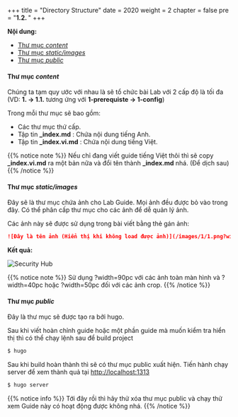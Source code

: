 +++
title = "Directory Structure"
date = 2020
weight = 2
chapter = false
pre = "<b>1.2. </b>"
+++

**Nội dung:**
- [Thư mục *content*](#thư-mục-content)
- [Thư mục *static/images*](#thư-mục-staticimages)
- [Thư mục *public*](#thư-mục-public)

#### Thư mục *content*

Chúng ta tạm quy ước với nhau là sẽ tổ chức bài Lab với 2 cấp độ là tối đa (VD: **1. -> 1.1.** tương ứng với **1-prerequiste -> 1-config**)

Trong mỗi thư mục sẽ bao gồm:
- Các thư mục thứ cấp.
- Tập tin **_index.md** : Chứa nội dung tiếng Anh.
- Tập tin **_index.vi.md** : Chứa nội dung tiếng Việt.

{{% notice note %}}
Nếu chỉ đang viết guide tiếng Việt thôi thì sẽ copy **_index.vi.md** ra một bản nữa và đổi tên thành **_index.md** nhá. (Để dịch sau)
{{% /notice %}}

#### Thư mục *static/images*

Đây sẽ là thư mục chứa ảnh cho Lab Guide. Mọi ảnh đều được bỏ vào trong đây. Có thể phân cấp thư mục cho các ảnh để dễ quản lý ảnh.

Các ảnh này sẽ được sử dụng trong bài viết bằng thẻ gán ảnh:

```md
![Đây là tên ảnh (Hiển thị khi không load được ảnh)](/images/1/1.png?width=90pc)
```

**Kết quả:**

![Security Hub](/images/1/1.png?width=90pc)

{{% notice note %}}
Sử dụng ?width=90pc với các ảnh toàn màn hình và ?width=40pc hoặc ?width=50pc đối với các ảnh crop.
{{% /notice %}}

#### Thư mục *public*

Đây là thư mục sẽ được tạo ra bởi hugo.

Sau khi viết hoàn chỉnh guide hoặc một phần guide mà muốn kiểm tra hiển thị thì có thể chạy lệnh sau để build project

```bash
$ hugo
```

Sau khi build hoàn thành thì sẽ có thư mục public xuất hiện. Tiến hành chạy server để xem thành quả tại [http://localhost:1313](http://localhost:1313)

```bash
$ hugo server
```

{{% notice info %}}
Tới đây rồi thì hãy thử xóa thư mục public và chạy thử xem Guide này có hoạt động được không nhá.
{{% /notice %}}